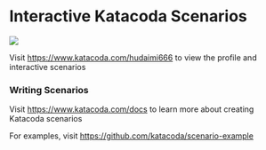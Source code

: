 # Interactive Katacoda Scenarios

[![](http://shields.katacoda.com/katacoda/hudaimi666/count.svg)](https://www.katacoda.com/hudaimi666 "Get your profile on Katacoda.com")

Visit https://www.katacoda.com/hudaimi666 to view the profile and interactive scenarios

### Writing Scenarios
Visit https://www.katacoda.com/docs to learn more about creating Katacoda scenarios

For examples, visit https://github.com/katacoda/scenario-example
